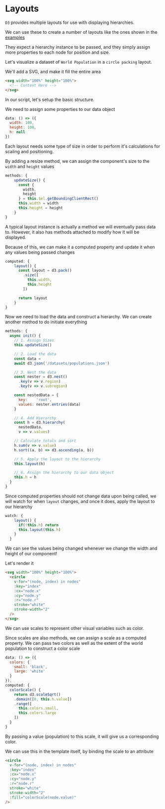 # Layouts

`D3` provides multiple layouts for use with displaying hierarchies.

We can use these to create a number of layouts like the ones shown in the [examples](/#/intro/examples)

They expect a hierarchy instance to be passed, and they simply assign more properties to each node for position and size.

Let's visualize a dataset of `World Population` in a `circle packing` layout.

We'll add a SVG, and make it fill the entire area

```html
<svg width="100%" height="100%">
  <!-- Content Here -->
</svg>
```

In our script, let's setup the basic structure.

We need to assign some properties to our data object

```javascript
data: () => ({
  width: 100,
  height: 100,
  h: null
})
```

Each layout needs some type of size in order to perform it's calculations for scaling and positioning.

By adding a resize method, we can assign the component's size to the `width` and `height` values

```javascript
methods: {
    updateSize() {
      const {
        width,
        height
      } = this.$el.getBoundingClientRect()
      this.width = width
      this.height = height
    }
}
```

A typical layout instance is actually a method we will eventually pass data to. However, it also has methods attached to modify how it will be displayed.

Because of this, we can make it a computed property and update it when any values being passed changes

```javascript
computed: {
    layout() {
      const layout = d3.pack()
        .size([
          this.width,
          this.height
        ])

      return layout
    }
}
```

Now we need to load the data and construct a hierarchy. We can create another method to do initiate everything

```javascript
methods: {
  async init() {
    // 1. Assign Sizes
    this.updateSize()

    // 2. Load the data
    const data =
    await d3.json('/datasets/populations.json')

    // 3. Nest the data
    const nester = d3.nest()
      .key(v => v.region)
      .key(v => v.subregion)

    const nestedData = {
      key:    'root',
      values: nester.entries(data)
    }

    // 4. Add Hierarchy
    const h = d3.hierarchy(
      nestedData,
      v => v.values)

    // Calculate totals and sort
    h.sum(v => v.value)
    h.sort((a, b) => d3.ascending(a, b))

    // 5. Apply the layout to the hierarchy
    this.layout(h)

    // 6. Assign the hierarchy to our data object
    this.h = h
  }
}
```

Since computed properties should not change data upon being called, we will watch for when `layout` changes, and once it does, apply the layout to our hierarchy

```javascript
watch: {
    layout() {
      if(!this.h) return
      this.layout(this.h)
    }
  }
```

We can see the values being changed whenever we change the width and height of our component!

Let's render it

```html
<svg width="100%" height="100%">
  <circle
    v-for="(node, index) in nodes"
    :key="index"
    :cx="node.x"
    :cy="node.y"
    :r="node.r"
    stroke="white"
    stroke-width="2"
  />
</svg>
```

We can use scales to represent other visual variables such as color.

Since scales are also methods, we can assign a scale as a computed property. We can pass two colors as well as the extent of the world population to construct a color scale

```javascript
data: () => ({
  colors: {
    small: 'black',
    large: 'white'
  }
}),
computed: {
  colorScale() {
    return d3.scaleSqrt()
    .domain([0, this.h.value])
    .range([
      this.colors.small,
      this.colors.large
    ])
  }
}
```

By passing a value (population) to this scale, it will give us a corresponding color.

We can use this in the template itself, by binding the scale to an attribute

```html
<circle
  v-for="(node, index) in nodes"
  :key="index"
  :cx="node.x"
  :cy="node.y"
  :r="node.r"
  stroke="white"
  stroke-width="2"
  :fill="colorScale(node.value)"
/>
```
